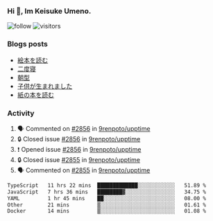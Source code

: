 ### Hi 👋, Im Keisuke Umeno.

<!--
**9renpoto/9renpoto** is a ✨ _special_ ✨ repository because its `README.md` (this file) appears on your GitHub profile.

Here are some ideas to get you started:

- 🔭 I’m currently working on ...
- 🌱 I’m currently learning ...
- 👯 I’m looking to collaborate on ...
- 🤔 I’m looking for help with ...
- 💬 Ask me about ...
- 📫 How to reach me: ...
- 😄 Pronouns: ...
- ⚡ Fun fact: ...
-->

![follow](https://img.shields.io/github/followers/9renpoto?label=Follow&style=social)
![visitors](https://komarev.com/ghpvc/?username=9renpoto&label=Profile%20views&color=0e75b6&style=flat)

### Blogs posts

<!-- BLOG-POST-LIST:START -->
- [絵本を読む](https://9renpoto.win/entry/2024/07/26/picture_book)
- [二度寝](https://9renpoto.win/entry/2024/07/18/going_back_to_sleep)
- [朝型](https://9renpoto.win/entry/2024/05/29/im-an-early)
- [子供が生まれました](https://9renpoto.win/entry/2024/04/18/hello-world)
- [紙の本を読む](https://9renpoto.win/entry/2024/02/25/reading-papar-book)
<!-- BLOG-POST-LIST:END -->

### Activity

<!--START_SECTION:activity-->
1. 🗣 Commented on [#2856](https://github.com/9renpoto/upptime/issues/2856#issuecomment-2257620224) in [9renpoto/upptime](https://github.com/9renpoto/upptime)
2. 🔒 Closed issue [#2856](https://github.com/9renpoto/upptime/issues/2856) in [9renpoto/upptime](https://github.com/9renpoto/upptime)
3. ❗ Opened issue [#2856](https://github.com/9renpoto/upptime/issues/2856) in [9renpoto/upptime](https://github.com/9renpoto/upptime)
4. 🔒 Closed issue [#2855](https://github.com/9renpoto/upptime/issues/2855) in [9renpoto/upptime](https://github.com/9renpoto/upptime)
5. 🗣 Commented on [#2855](https://github.com/9renpoto/upptime/issues/2855#issuecomment-2257506481) in [9renpoto/upptime](https://github.com/9renpoto/upptime)
<!--END_SECTION:activity-->

<!--START_SECTION:waka-->

```txt
TypeScript   11 hrs 22 mins  █████████████░░░░░░░░░░░░   51.89 %
JavaScript   7 hrs 36 mins   ████████▓░░░░░░░░░░░░░░░░   34.75 %
YAML         1 hr 45 mins    ██░░░░░░░░░░░░░░░░░░░░░░░   08.00 %
Other        21 mins         ▒░░░░░░░░░░░░░░░░░░░░░░░░   01.61 %
Docker       14 mins         ▒░░░░░░░░░░░░░░░░░░░░░░░░   01.08 %
```

<!--END_SECTION:waka-->
